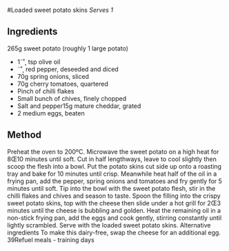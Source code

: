 
#Loaded sweet potato skins
_Serves 1_
## Ingredients
265g sweet potato (roughly 1 large potato)
* 1˜˚˛ tsp olive oil
* ˜˚˛ red pepper, deseeded and diced
* 70g spring onions, sliced
* 70g cherry tomatoes, quartered
* Pinch of chilli flakes
* Small bunch of chives, finely chopped
* Salt and pepper15g mature cheddar, grated
* 2 medium eggs, beaten
## Method
Preheat the oven to 200ºC. Microwave the sweet potato on a 
high heat for 8Œ10 minutes until soft. Cut in half lengthways, 
leave to cool slightly then scoop the flesh into a bowl. Put the 
potato skins cut side up onto a roasting tray and bake for 10 
minutes until crisp.
Meanwhile heat half of the oil in a frying pan, add the pepper, 
spring onions and tomatoes and fry gently for 5 minutes until 
soft. Tip into the bowl with the sweet potato flesh, stir in the 
chilli flakes and chives and season to taste. 
Spoon the filling into the crispy sweet potato skins, top with 
the cheese then slide under a hot grill for 2Œ3 minutes until the 
cheese is bubbling and golden.
Heat the remaining oil in a non-stick frying pan, add the eggs 
and cook gently, stirring constantly until lightly scrambled. 
Serve with the loaded sweet potato skins.
Alternative ingredients 
To make this dairy-free, swap the cheese for an additional egg.
39Refuel meals - training days

